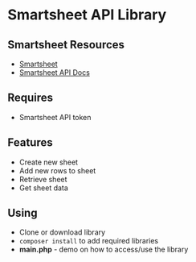 # Smartsheet API Library
## Smartsheet Resources
* [Smartsheet](https://www.smartsheet.com/)
* [Smartsheet API Docs](smartsheet-platform.github.io/api-docs)

## Requires
* Smartsheet API token

## Features
* Create new sheet
* Add new rows to sheet
* Retrieve sheet
* Get sheet data

## Using
* Clone or download library
* `composer install` to add required libraries
* **main.php** - demo on how to access/use the library
